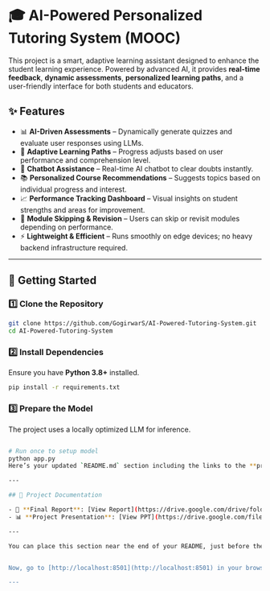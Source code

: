 
# 🎓 AI-Powered Personalized Tutoring System (MOOC)

This project is a smart, adaptive learning assistant designed to enhance the student learning experience. Powered by advanced AI, it provides **real-time feedback**, **dynamic assessments**, **personalized learning paths**, and a user-friendly interface for both students and educators.


## ✨ Features

- 📊 **AI-Driven Assessments** – Dynamically generate quizzes and evaluate user responses using LLMs.
- 🧠 **Adaptive Learning Paths** – Progress adjusts based on user performance and comprehension level.
- 💬 **Chatbot Assistance** – Real-time AI chatbot to clear doubts instantly.
- 📚 **Personalized Course Recommendations** – Suggests topics based on individual progress and interest.
- 📈 **Performance Tracking Dashboard** – Visual insights on student strengths and areas for improvement.
- 🔁 **Module Skipping & Revision** – Users can skip or revisit modules depending on performance.
- ⚡ **Lightweight & Efficient** – Runs smoothly on edge devices; no heavy backend infrastructure required.

---

## 🚀 Getting Started

### 1️⃣ Clone the Repository
```bash
git clone https://github.com/GogirwarS/AI-Powered-Tutoring-System.git
cd AI-Powered-Tutoring-System

```

### 2️⃣ Install Dependencies
Ensure you have **Python 3.8+** installed.
```bash
pip install -r requirements.txt
```

### 3️⃣ Prepare the Model
The project uses a locally optimized LLM for inference.

```bash

# Run once to setup model
python app.py
Here’s your updated `README.md` section including the links to the **project report** and **presentation PPT**:

---

## 📄 Project Documentation

- 📘 **Final Report**: [View Report](https://drive.google.com/drive/folders/1IgPO32Q_o0aIkSnVzedlvs4I4-2yFsxa?usp=sharing)  
- 📊 **Project Presentation**: [View PPT](https://drive.google.com/file/d/1xrCkmmisPvrbDyK5mI_bkB3RikvnmBF5/view?usp=sharing)

---

You can place this section near the end of your README, just before the license or contact info. Let me know if you'd like to embed images or video demo links too!


Now, go to [http://localhost:8501](http://localhost:8501) in your browser to use the app.

---



